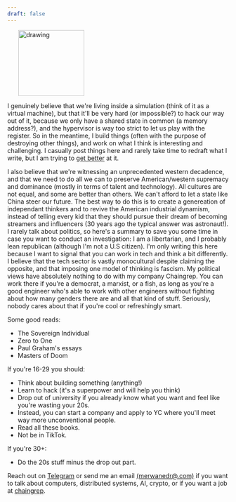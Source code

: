 ```yaml
---
draft: false
---
```


<img src="/merwane.jpg" alt="drawing" width="150" style="padding-left: 25px;"/>

I genuinely believe that we're living inside a simulation (think of it as a virtual machine), but that it'll be very hard (or impossible?) to hack our way out of it, because we only have a shared state in common (a memory address?), and the hypervisor is way too strict to let us play with the register. So in the meantime, I build things (often with the purpose of destroying other things), and work on what I think is interesting and challenging. I casually post things here and rarely take time to redraft what I write, but I am trying to [get better](http://www.paulgraham.com/writing44.html) at it.

I also believe that we're witnessing an unprecedented western decadence, and that we need to do all we can to preserve American/western supremacy and dominance (mostly in terms of talent and technology). All cultures are not equal, and some are better than others. We can't afford to let a state like China steer our future. The best way to do this is to create a genereation of independant thinkers and to revive the American industrial dynamism, instead of telling every kid that they should pursue their dream of becoming streamers and influencers (30 years ago the typical answer was astronaut!). I rarely talk about politics, so here's a summary to save you some time in case you want to conduct an investigation: I am a libertarian, and I probably lean republican (although I'm not a U.S citizen). I'm only writing this here because I want to signal that you can work in tech and think a bit differently. I believe that the tech sector is vastly monocultural despite claiming the opposite, and that imposing one model of thinking is fascism. My political views have absolutely nothing to do with my company Chaingrep. You can work there if you're a democrat, a marxist, or a fish, as long as you're a good engineer who's able to work with other engineers without fighting about how many genders there are and all that kind of stuff. Seriously, nobody cares about that if you're cool or refreshingly smart. 

Some good reads:
- The Sovereign Individual
- Zero to One
- Paul Graham's essays
- Masters of Doom

If you're 16-29 you should:
- Think about building something (anything!)
- Learn to hack (it's a superpower and will help you think)
- Drop out of university if you already know what you want and feel like you're wasting your 20s.
- Instead, you can start a company and apply to YC where you'll meet way more unconventional people.
- Read all these books.
- Not be in TikTok.

If you're 30+:
- Do the 20s stuff minus the drop out part.

Reach out on [Telegram](https://t.me/merwanedr) or send me an email [(merwanedr@<gmail>.com)](#) if you want to talk about computers, distributed systems, AI, crypto, or if you want a job at [chaingrep](https://chaingrep.com).

